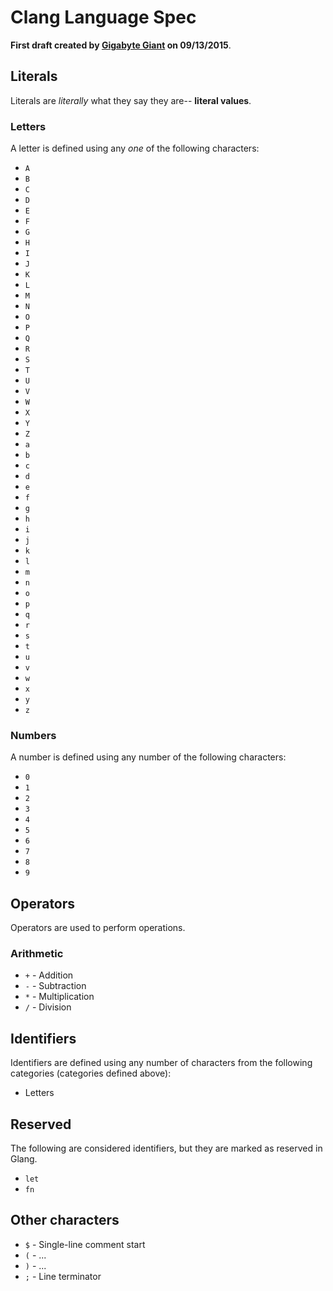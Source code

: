 # Clang Language Spec
**First draft created by [Gigabyte Giant](https://github.com/Gigabyte-Giant) on 09/13/2015**.

## Literals
Literals are *literally* what they say they are-- **literal values**.

### Letters
A letter is defined using any *one* of the following characters:
 * `A`
 * `B`
 * `C`
 * `D`
 * `E`
 * `F`
 * `G`
 * `H`
 * `I`
 * `J`
 * `K`
 * `L`
 * `M`
 * `N`
 * `O`
 * `P`
 * `Q`
 * `R`
 * `S`
 * `T`
 * `U`
 * `V`
 * `W`
 * `X`
 * `Y`
 * `Z`
 * `a`
 * `b`
 * `c`
 * `d`
 * `e`
 * `f`
 * `g`
 * `h`
 * `i`
 * `j`
 * `k`
 * `l`
 * `m`
 * `n`
 * `o`
 * `p`
 * `q`
 * `r`
 * `s`
 * `t`
 * `u`
 * `v`
 * `w`
 * `x`
 * `y`
 * `z`
 
 
 ### Numbers
 A number is defined using any number of the following characters:
 * `0`
 * `1`
 * `2`
 * `3`
 * `4`
 * `5`
 * `6`
 * `7`
 * `8`
 * `9`
 
 
## Operators
Operators are used to perform operations.

### Arithmetic
 * `+` - Addition
 * `-` - Subtraction
 * `*` - Multiplication
 * `/` - Division
 
 
## Identifiers
Identifiers are defined using any number of characters from the following categories (categories defined above):
 * Letters

## Reserved
The following are considered identifiers, but they are marked as reserved in Glang.
 * `let`
 * `fn`
 
## Other characters
 * `$` - Single-line comment start
 * `(` - ...
 * `)` - ...
 * `;` - Line terminator